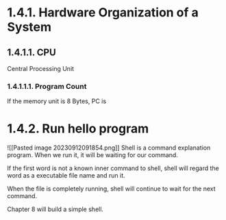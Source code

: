 # 1.4.1. Hardware Organization of a System
## 1.4.1.1. CPU
Central Processing Unit
### 1.4.1.1.1. Program Count
If the memory unit is 8 Bytes, PC is 

# 1.4.2. Run hello program
![[Pasted image 20230912091854.png]]
Shell is a command explanation program.
When we run it, it will be waiting for our command.

If the first word is not a known inner command to shell, shell will regard the word as a executable file name and run it.

When the file is completely running, shell will continue to wait for the next command.

Chapter 8 will build a simple shell.


